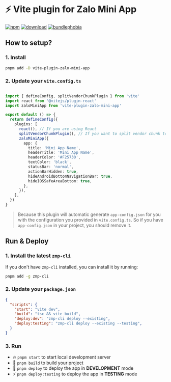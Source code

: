 # ⚡ Vite plugin for Zalo Mini App


[![npm](https://img.shields.io/npm/v/vite-plugin-zalo-mini-app.svg)](https://www.npmjs.com/package/vite-plugin-zalo-mini-app)
[![download](https://img.shields.io/npm/dt/vite-plugin-zalo-mini-app.svg)](https://www.npmjs.com/package/vite-plugin-zalo-mini-app)
[![bundlephobia](https://img.shields.io/bundlephobia/minzip/vite-plugin-zalo-mini-app.svg)](https://bundlephobia.com/package/vite-plugin-zalo-mini-app)


## How to setup?

### 1. Install
```bash
pnpm add -D vite-plugin-zalo-mini-app
```

### 2. Update your `vite.config.ts`
```typescript

import { defineConfig, splitVendorChunkPlugin } from 'vite'
import react from '@vitejs/plugin-react'
import zaloMiniApp from 'vite-plugin-zalo-mini-app'

export default () => {
  return defineConfig({
    plugins: [
      react(), // If you are using React
      splitVendorChunkPlugin(), // If you want to split vendor chunk to reduce the size of the main bundle
      zaloMiniApp({
        app: {
          title: 'Mini App Name',
          headerTitle: 'Mini App Name',
          headerColor: '#F25730',
          textColor: 'black',
          statusBar: 'normal',
          actionBarHidden: true,
          hideAndroidBottomNavigationBar: true,
          hideIOSSafeAreaBottom: true,
        },
      }),
    ],
  })
}
```

> Because this plugin will automatic generate `app-config.json` for you with the configuration you provided in `vite.config.ts`. So if you have `app-config.json` in your project, you should remove it.

## Run & Deploy

### 1. Install the latest `zmp-cli`

If you don't have `zmp-cli` installed, you can install it by running:

```bash
pnpm add -g zmp-cli
```

### 2. Update your `package.json`

```json
{
  "scripts": {
    "start": "vite dev",
    "build": "tsc && vite build",
    "deploy:dev": "zmp-cli deploy --existing",
    "deploy:testing": "zmp-cli deploy --existing --testing",
  }
}
```

### 3. Run

- 🔥 `pnpm start` to start local development server
- 🚀 `pnpm build` to build your project
- 🚢 `pnpm deploy` to deploy the app in **DEVELOPMENT** mode
- ⚡ `pnpm deploy:testing` to deploy the app in **TESTING** mode

